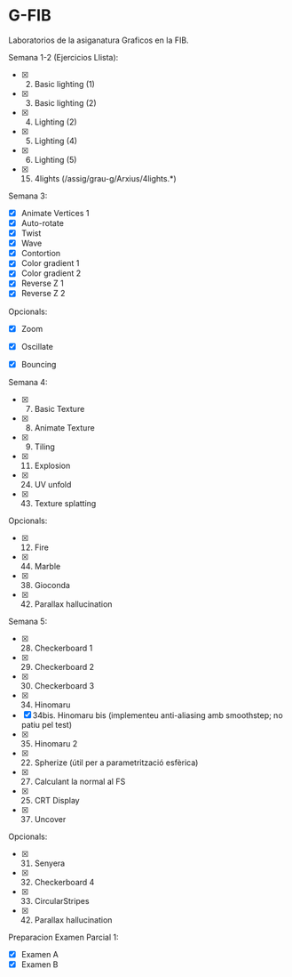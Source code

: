 # G-FIB
Laboratorios de la asiganatura Graficos en la FIB.

Semana 1-2 (Ejercicios Llista):
  * [x] 2. Basic lighting (1)
  * [x] 3. Basic lighting (2)
  * [x] 4. Lighting (2)
  * [x] 5. Lighting (4)
  * [x] 6. Lighting (5)
  * [x] 15. 4lights (/assig/grau-g/Arxius/4lights.*)


Semana 3:
  * [x] Animate Vertices 1 
  * [x] Auto-rotate
  * [x] Twist
  * [x] Wave
  * [x] Contortion
  * [x] Color gradient 1
  * [x] Color gradient 2
  * [x] Reverse Z 1
  * [x] Reverse Z 2
  
  Opcionals:
  * [x] Zoom
  * [x] Oscillate
  * [x] Bouncing

  
  
Semana 4:
  * [x] 7. Basic Texture
  * [x] 8. Animate Texture
  * [x] 9. Tiling
  * [x] 11. Explosion
  * [x] 24. UV unfold
  * [x] 43. Texture splatting

  Opcionals:
  * [x] 12. Fire
  * [x] 44. Marble
  * [x] 38. Gioconda
  * [x] 42. Parallax hallucination


Semana 5:
  * [x] 28. Checkerboard 1
  * [x] 29. Checkerboard 2
  * [x] 30. Checkerboard 3
  * [x] 34. Hinomaru
  * [x] 34bis. Hinomaru bis (implementeu anti-aliasing amb smoothstep; no patiu pel test)
  * [x] 35. Hinomaru 2
  * [x] 22. Spherize (útil per a parametrització esfèrica)
  * [x] 27. Calculant la normal al FS
  * [x] 25. CRT Display
  * [x] 37. Uncover

  Opcionals:
  * [x] 31. Senyera
  * [x] 32. Checkerboard 4
  * [x] 33. CircularStripes
  * [x] 42. Parallax hallucination

Preparacion Examen Parcial 1:
  * [x] Examen A
  * [x] Examen B
